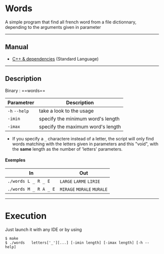 # Words
A simple program that find all french word from a file dictionnary, depending to the arguments given in parameter


___



## Manual

  + [C++ & dependencies](https://fr.cppreference.com/w/) (Standard Language)


___



## Description

Binary : ==words==

| Parametrer | Description |
| ------ | ----------- |
| `-h` `--help`| take a look to the usage |
| `-imin` | specify the minimum word's length |
| `-imax` | specify the maximum word's length |         

+ If you specify a `_` charactere instead of a letter, the script will only find words matching with the letters given in parameters and this "void", with the **same** length as the number of 'letters' parameters.

#### Exemples
| In| Out |
| -- | --- |
| `./words L _ R _ E` |  `LARGE` `LARME` `LIRIE` |
| `./words M _ R A _ E` | `MIRAGE` `MORALE` `MURALE`  | 


___



# Execution

Just launch it with any IDE or by using 
```
$ make
$ ./words   letters['_'][...] [-imin length] [-imax length] [-h --help]
```
